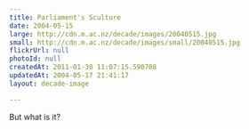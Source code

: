 ```yaml
---
title: Parliament's Sculture
date: 2004-05-15
large: http://cdn.m.ac.nz/decade/images/20040515.jpg
small: http://cdn.m.ac.nz/decade/images/small/20040515.jpg
flickrUrl: null
photoId: null
createdAt: 2011-01-30 11:07:15.590708
updatedAt: 2004-05-17 21:41:17
layout: decade-image

---
```

But what is it?
